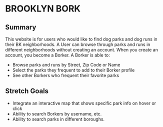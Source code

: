 # BROOKLYN BORK

## Summary
This website is for users who would like to find dog parks and dog runs in their BK neighborhoods.
A User can browse through parks and runs in different neighborhoods without creating an account.
When you create an account, you become a Borker. A Borker is able to:
  * Browse parks and runs by Street, Zip Code or Name
  * Select the parks they frequent to add to their Borker profile
  * See other Borkers who frequent their favorite parks

## Stretch Goals
- Integrate an interactive map that shows specific park info on hover or click
- Ability to search Borkers by username, etc.
- Ability to search parks in different boroughs.

